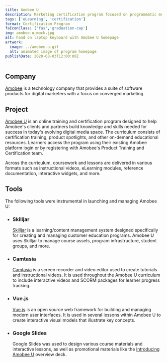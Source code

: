```yaml
---
title: Amobee U
description: Marketing certification program focused on programmatic media buying and modern digital strategy
tags: ['eLearning', 'certification']
format: Certification Program
faIconClass: ['fas','graduation-cap']
img: amobee-u-mock.jpg
alt: hand on laptop keyboard with Amobee U homepage
artwork:
  image: ../amobee-u.gif
  alt: animated image of program homepage
publishDate: 2020-08-03T12:00:00Z
---
```


## Company

[Amobee](https://amobee.com) is a technology company that provides a suite of software products for digital marketers with a focus on converged marketing. 

## Project

[Amobee U](https://u.amobee.com) is an online training and certification program designed to help Amobee's clients and partners build knowledge and skills needed for success in today's evolving digital media space. The curriculum consists of certification training, product spotlights, and other on-demand educational resources. Learners access the program using their existing Amobee platform login or by registering with Amobee's Product Training and Certification team.

<artwork :artwork="artwork"></artwork>

Across the curriculum, coursework and lessons are delivered in various formats such as instructional videos, eLearning modules, reference documentation, interactive widgets, and more.

## Tools

The following tools were instrumental in launching and managing Amobee U:

- ### **Skilljar**
  [Skilljar](https://skilljar.com) is a learning/content management system designed specifically for creating and managing customer education programs. Amobee U uses Skilljar to manage course assets, program infrastructure, student groups, and more.

- ### **Camtasia**
  [Camtasia](https://www.techsmith.com/video-editor.html) is a screen recorder and video editor used to create tutorials and instructional videos. It is used throughout the Amobee U curriculum to include interactive videos and SCORM packages for learner progress tracking.

- ### **Vue.js**
  [Vue.js](https://vuejs.org/) is an open source web framework for building and managing modern user interfaces. It is used in several lessons within Amobee U to create interactive visual models that illustrate key concepts.

- ### **Google Slides**
  Google Slides was used to design various course materials and interactive lessons, as well as promotional materials like the [Introducing Amobee U](https://u.amobee.com/intro-presentation/585408) overview deck.